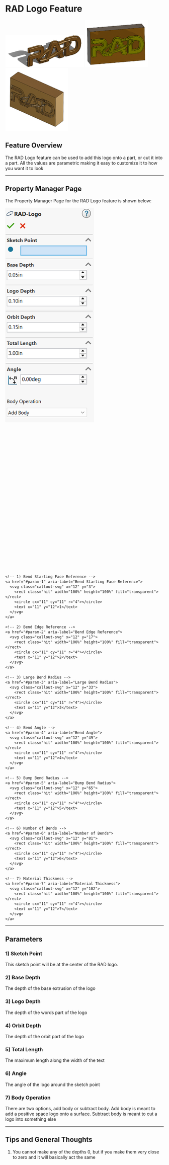 # RAD Logo Feature

<p align="left">
  <img src="/demo-images/rad-logo1.png" width="250">
  <img src="/demo-images/rad-logo2.png" width="200">
  <img src="/demo-images/rad-logo3.png" width="200">
</p>

## Feature Overview

The RAD Logo feature can be used to add this logo onto a part, or cut it into a part. All the values are parametric making it easy to customize it to how you want it to look

---

## Property Manager Page

The Property Manager Page for the RAD Logo feature is shown below:

<div class="image-annot"
     style="--image-max-width: 225px;
            --overlay-width: 500px;
            --callout-size: 22px;
            --callout-stroke: 2px;
            --callout-font-size: 6px;
            --callout-stroke-color: red;
            --callout-text-color: red;
            --callout-stroke-hover: blue;
            --callout-text-hover: blue;">
  <img src="/images/RAD-logo-pmp.png" alt="Cylinder Property Manager Page">

  <!-- Scalable overlay aligned to the image -->
  <svg viewBox="0 0 120 110" preserveAspectRatio="xMidYMid meet" aria-hidden="true">

    <!-- 1) Bend Starting Face Reference -->
    <a href="#param-1" aria-label="Bend Starting Face Reference">
      <svg class="callout-svg" x="12" y="3">
        <rect class="hit" width="100%" height="100%" fill="transparent"></rect>
        <circle cx="11" cy="11" r="4"></circle>
        <text x="11" y="12">1</text>
      </svg>
    </a>

    <!-- 2) Bend Edge Reference -->
    <a href="#param-2" aria-label="Bend Edge Reference">
      <svg class="callout-svg" x="12" y="17">
        <rect class="hit" width="100%" height="100%" fill="transparent"></rect>
        <circle cx="11" cy="11" r="4"></circle>
        <text x="11" y="12">2</text>
      </svg>
    </a>

    <!-- 3) Large Bend Radius -->
    <a href="#param-3" aria-label="Large Bend Radius">
      <svg class="callout-svg" x="12" y="33">
        <rect class="hit" width="100%" height="100%" fill="transparent"></rect>
        <circle cx="11" cy="11" r="4"></circle>
        <text x="11" y="12">3</text>
      </svg>
    </a>

    <!-- 4) Bend Angle -->
    <a href="#param-4" aria-label="Bend Angle">
      <svg class="callout-svg" x="12" y="49">
        <rect class="hit" width="100%" height="100%" fill="transparent"></rect>
        <circle cx="11" cy="11" r="4"></circle>
        <text x="11" y="12">4</text>
      </svg>
    </a>

    <!-- 5) Bump Bend Radius -->
    <a href="#param-5" aria-label="Bump Bend Radius">
      <svg class="callout-svg" x="12" y="65">
        <rect class="hit" width="100%" height="100%" fill="transparent"></rect>
        <circle cx="11" cy="11" r="4"></circle>
        <text x="11" y="12">5</text>
      </svg>
    </a>

    <!-- 6) Number of Bends -->
    <a href="#param-6" aria-label="Number of Bends">
      <svg class="callout-svg" x="12" y="81">
        <rect class="hit" width="100%" height="100%" fill="transparent"></rect>
        <circle cx="11" cy="11" r="4"></circle>
        <text x="11" y="12">6</text>
      </svg>
    </a>

    <!-- 7) Material Thickness -->
    <a href="#param-7" aria-label="Material Thickness">
      <svg class="callout-svg" x="12" y="102">
        <rect class="hit" width="100%" height="100%" fill="transparent"></rect>
        <circle cx="11" cy="11" r="4"></circle>
        <text x="11" y="12">7</text>
      </svg>
    </a>

  </svg>
</div>

---

## Parameters

### <a id="param-1"></a>1) Sketch Point

This sketch point will be at the center of the RAD logo.

### <a id="param-2"></a>2) Base Depth

The depth of the base extrusion of the logo

### <a id="param-3"></a>3) Logo Depth

The depth of the words part of the logo

### <a id="param-4"></a>4) Orbit Depth

The depth of the orbit part of the logo

### <a id="param-5"></a>5) Total Length

The maximum length along the width of the text

### <a id="param-6"></a>6) Angle

The angle of the logo around the sketch point

### <a id="param-7"></a>7) Body Operation

There are two options, add body or subtract body. Add body is meant to add a positive space logo onto a surface. Subtract body is meant to cut a logo into something else

---

## Tips and General Thoughts

1. You cannot make any of the depths 0, but if you make them very close to zero and it will basically act the same